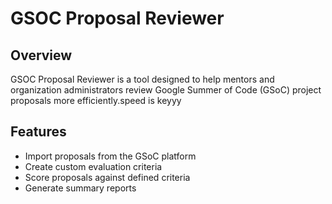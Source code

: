 # GSOC Proposal Reviewer

## Overview
GSOC Proposal Reviewer is a tool designed to help mentors and organization administrators review Google Summer of Code (GSoC) project proposals more efficiently.speed is keyyy

## Features
- Import proposals from the GSoC platform
- Create custom evaluation criteria
- Score proposals against defined criteria
- Generate summary reports
